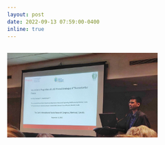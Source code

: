 ```yaml
---
layout: post
date: 2022-09-13 07:59:00-0400
inline: true
---
```



<!-- Another podium presentation on "Viscoelastic properties of <a href="https://www.researchgate.net/publication/363581651_Viscoelastic_Properties_of_a_3D_Printed_Analogue_of_Thoracolumbar_Fascia">3D printed thoracolumbar fascia</a>" at the <a href="https://fasciaresearchsociety.org/">Fascia Research Congress 2022</a>, Montreal, Canada -->

<br>
<img src="assets/img/frc_presentation.jpeg" 
     alt="FRC Presentation"
	 width="350" />
